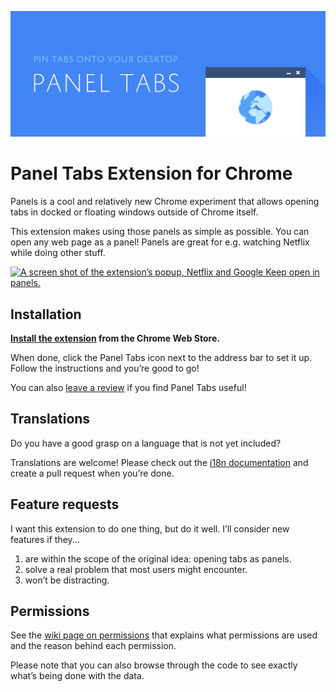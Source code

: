 ![Panel Tabs](/images/promotional/promotional-1400.png)

Panel Tabs Extension for Chrome
===============================

Panels is a cool and relatively new Chrome experiment that allows opening tabs
in docked or floating windows outside of Chrome itself.

This extension makes using those panels as simple as possible. You can open
any web page as a panel! Panels are great for e.g. watching Netflix while
doing other stuff.

[![A screen shot of the extension’s popup, Netflix and Google Keep open in panels.][1]][1]

Installation
------------

**[Install the extension][2] from the Chrome Web Store.**

When done, click the Panel Tabs icon next to the address bar to set it up.
Follow the instructions and you’re good to go!

You can also [leave a review][3] if you find Panel Tabs useful!

Translations
------------

Do you have a good grasp on a language that is not yet included?

Translations are welcome! Please check out the [i18n documentation][5] and
create a pull request when you’re done.

Feature requests
----------------

I want this extension to do one thing, but do it well. I’ll consider new
features if they...

1. are within the scope of the original idea: opening tabs as panels.
2. solve a real problem that most users might encounter.
3. won’t be distracting.

Permissions
-----------

See the [wiki page on permissions][4] that explains what permissions are used
and the reason behind each permission.

Please note that you can also browse through the code to see exactly what’s
being done with the data.


[1]: https://i.imgur.com/PsAUE7F.png
[2]: https://chrome.google.com/webstore/detail/panel-tabs/cafiainadjhopgdkmgcjiokknjkbhbha
[3]: https://chrome.google.com/webstore/detail/panel-tabs/cafiainadjhopgdkmgcjiokknjkbhbha/reviews
[4]: https://github.com/lnikkila/chrome-panel-tabs/wiki/Permissions
[5]: https://developer.chrome.com/extensions/i18n
